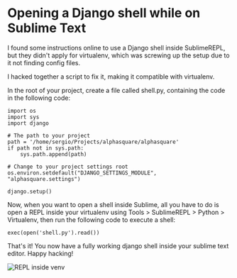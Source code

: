 # Opening a Django shell while on Sublime Text
I found some instructions online to use a Django shell inside SublimeREPL, but they didn't apply for virtualenv, which was screwing up the setup due to it not finding config files.

I hacked together a script to fix it, making it compatible with virtualenv.


In the root of your project, create a file called shell.py, containing the code in the following code:

    import os
    import sys
    import django
    
    # The path to your project
    path = '/home/sergio/Projects/alphasquare/alphasquare'
    if path not in sys.path:
        sys.path.append(path)
    
    # Change to your project settings root
    os.environ.setdefault("DJANGO_SETTINGS_MODULE", "alphasquare.settings")
    
    django.setup()

Now, when you want to open a shell inside Sublime, all you have to do is open a REPL inside your virtualenv using Tools > SublimeREPL > Python > Virtualenv, then run the following code to execute a shell:

    exec(open('shell.py').read())
    
That's it! You now have a fully working django shell inside your sublime text editor. Happy hacking!

![REPL inside venv](http://i.imgur.com/aCTj7V3.png)
